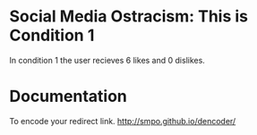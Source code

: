 Social Media Ostracism: This is Condition 1
===========

In condition 1 the user recieves 6 likes and 0 dislikes.

Documentation
===========

To encode your redirect link.
http://smpo.github.io/dencoder/
